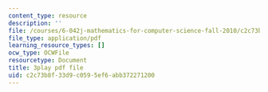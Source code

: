```yaml
---
content_type: resource
description: ''
file: /courses/6-042j-mathematics-for-computer-science-fall-2010/c2c73b8f33d9c0595ef6abb372271200_XX7ePR21Ook.pdf
file_type: application/pdf
learning_resource_types: []
ocw_type: OCWFile
resourcetype: Document
title: 3play pdf file
uid: c2c73b8f-33d9-c059-5ef6-abb372271200
---
```

